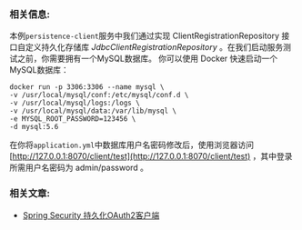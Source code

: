 ### 相关信息:

本例`persistence-client`服务中我们通过实现 ClientRegistrationRepository 接口自定义持久化存储库 *JdbcClientRegistrationRepository*
。在我们启动服务测试之前，你需要拥有一个MySQL数据库。 你可以使用 Docker 快速启动一个MySQL数据库：

```
docker run -p 3306:3306 --name mysql \
-v /usr/local/mysql/conf:/etc/mysql/conf.d \
-v /usr/local/mysql/logs:/logs \
-v /usr/local/mysql/data:/var/lib/mysql \
-e MYSQL_ROOT_PASSWORD=123456 \
-d mysql:5.6
```

在你将`application.yml`中数据库用户名密码修改后，使用浏览器访问 [http://127.0.0.1:8070/client/test](http://127.0.0.1:8070/client/test)
，其中登录所需用户名密码为 admin/password 。

### 相关文章:

- [Spring Security 持久化OAuth2客户端](https://relive27.github.io/blog/persisrence-oauth2-client)
